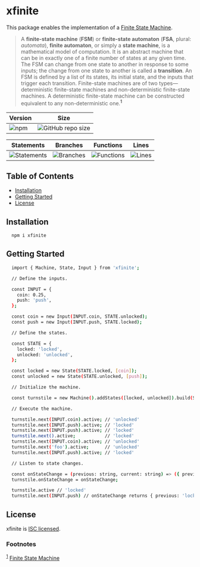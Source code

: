 # xfinite

This package enables the implementation of a [Finite State Machine](https://en.wikipedia.org/wiki/Finite-state_machine).

> A **finite-state machine** (**FSM**) or **finite-state automaton** (**FSA**, plural: _automata_), **finite automaton**, or simply a **state machine**, is a mathematical model of computation. It is an abstract machine that can be in exactly one of a finite number of states at any given time. The FSM can change from one state to another in response to some inputs; the change from one state to another is called a **transition**. An FSM is defined by a list of its states, its initial state, and the inputs that trigger each transition. Finite-state machines are of two types—deterministic finite-state machines and non-deterministic finite-state machines. A deterministic finite-state machine can be constructed equivalent to any non-deterministic one.<a name="wiki"><sup>1</sup></a>

| Version                                                    | Size                                                                              |
| ---------------------------------------------------------- | --------------------------------------------------------------------------------- |
| <img alt="npm" src="https://img.shields.io/npm/v/xfinite"> | ![GitHub repo size](https://img.shields.io/github/repo-size/zachnewburgh/xfinite) |

| Statements                                                                  | Branches                                                                  | Functions                                                                  | Lines                                                                  |
| --------------------------------------------------------------------------- | ------------------------------------------------------------------------- | -------------------------------------------------------------------------- | ---------------------------------------------------------------------- |
| ![Statements](https://img.shields.io/badge/Coverage-100%25-brightgreen.svg) | ![Branches](https://img.shields.io/badge/Coverage-100%25-brightgreen.svg) | ![Functions](https://img.shields.io/badge/Coverage-100%25-brightgreen.svg) | ![Lines](https://img.shields.io/badge/Coverage-100%25-brightgreen.svg) |

## Table of Contents

- [Installation](#installation)
- [Getting Started](#getting-started)
- [License](#license)

## Installation

```bash
  npm i xfinite
```

## Getting Started

```bash
  import { Machine, State, Input } from 'xfinite';

  // Define the inputs.

  const INPUT = {
    coin: 0.25,
    push: 'push',
  };

  const coin = new Input(INPUT.coin, STATE.unlocked);
  const push = new Input(INPUT.push, STATE.locked);

  // Define the states.

  const STATE = {
    locked: 'locked',
    unlocked: 'unlocked',
  };

  const locked = new State(STATE.locked, [coin]);
  const unlocked = new State(STATE.unlocked, [push]);

  // Initialize the machine.

  const turnstile = new Machine().addStates([locked, unlocked]).build(STATE.locked);

  // Execute the machine.

  turnstile.next(INPUT.coin).active; // 'unlocked'
  turnstile.next(INPUT.push).active; // 'locked'
  turnstile.next(INPUT.push).active; // 'locked'
  turnstile.next().active;           // 'locked'
  turnstile.next(INPUT.coin).active; // 'unlocked'
  turnstile.next('foo').active;      // 'unlocked'
  turnstile.next(INPUT.push).active; // 'locked'

  // Listen to state changes.

  const onStateChange = (previous: string, current: string) => ({ previous, current });
  turnstile.onStateChange = onStateChange;

  turnstile.active // 'locked'
  turnstile.next(INPUT.push) // onStateChange returns { previous: 'locked', current: 'unlocked' }
```

## License

xfinite is [ISC licensed](./LICENSE).

### Footnotes

<sup>[1](#wiki)</sup> [Finite State Machine](https://en.wikipedia.org/wiki/Finite-state_machine)
